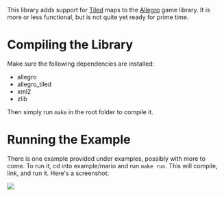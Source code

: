 This library adds support for [Tiled](http://www.mapeditor.org/) maps to the [Allegro](http://alleg.sourceforge.net/) game library. It is more or less functional, but is not quite yet ready for prime time.

Compiling the Library
=====================

Make sure the following dependencies are installed:

 * allegro
 * allegro\_tiled
 * xml2
 * zlib

Then simply run `make` in the root folder to compile it.

Running the Example
===================

There is one example provided under examples, possibly with more to come. To run it, cd into example/mario and run `make run`. This will compile, link, and run it. Here's a screenshot:

![](https://github.com/dradtke/Allegro-Tiled/tree/master/example/mario/screenshot.png)

